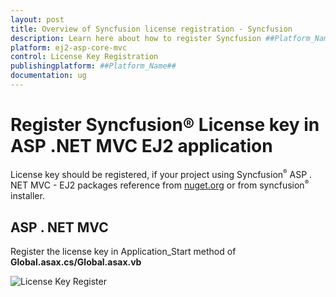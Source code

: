 ```yaml
---
layout: post
title: Overview of Syncfusion license registration - Syncfusion
description: Learn here about how to register Syncfusion ##Platform_Name## license key for ##Platform_Name## application for license validation.
platform: ej2-asp-core-mvc
control: License Key Registration
publishingplatform: ##Platform_Name##
documentation: ug
---
```


# Register Syncfusion® License key in ASP .NET MVC EJ2 application

License key should be registered, if your project using Syncfusion<sup style="font-size:70%">&reg;</sup> ASP . NET MVC - EJ2 packages reference from [nuget.org](https://www.nuget.org/packages?q=syncfusion) or from syncfusion<sup style="font-size:70%">&reg;</sup> installer.

## ASP . NET MVC

Register the license key in Application_Start method of **Global.asax.cs/Global.asax.vb**

![License Key Register](images/key-register.png)